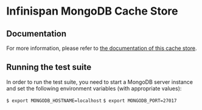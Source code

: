 # Infinispan MongoDB Cache Store

## Documentation
For more information, please refer to [the documentation of this cache store](documentation/src/main/asciidoc/index.adoc).

## Running the test suite
In order to run the test suite, you need to start a MongoDB server instance and set the following
environment variables (with appropriate values):

`$ export MONGODB_HOSTNAME=localhost`
`$ export MONGODB_PORT=27017`
